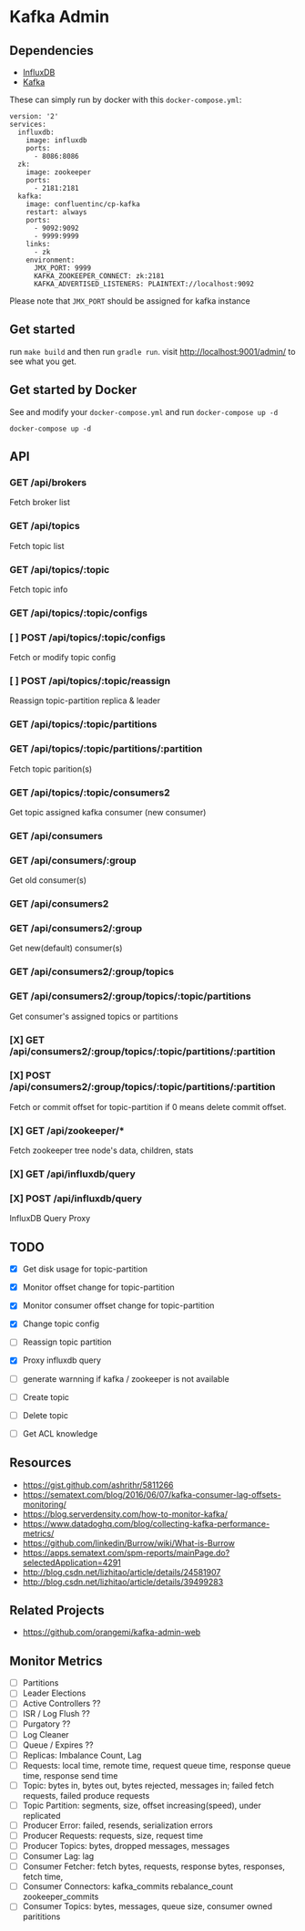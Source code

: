 Kafka Admin
============

## Dependencies
- [InfluxDB](https://influxdb.com/) 
- [Kafka](https://kafka.apache.org/)

These can simply run by docker with this `docker-compose.yml`:
```
version: '2'
services:
  influxdb:
    image: influxdb
    ports:
      - 8086:8086
  zk:
    image: zookeeper
    ports:
      - 2181:2181
  kafka:
    image: confluentinc/cp-kafka
    restart: always
    ports:
      - 9092:9092
      - 9999:9999
    links:
      - zk
    environment:
      JMX_PORT: 9999
      KAFKA_ZOOKEEPER_CONNECT: zk:2181
      KAFKA_ADVERTISED_LISTENERS: PLAINTEXT://localhost:9092
```
Please note that `JMX_PORT` should be assigned for kafka instance

## Get started
run `make build` and then run `gradle run`. visit [http://localhost:9001/admin/](http://localhost:9001/admin/) to see what you get.

## Get started by Docker
See and modify your `docker-compose.yml` and run `docker-compose up -d`
```
docker-compose up -d
```

## API
### GET /api/brokers
Fetch broker list

### GET /api/topics
Fetch topic list

### GET /api/topics/:topic
Fetch topic info 

### GET /api/topics/:topic/configs
### [ ] POST /api/topics/:topic/configs
Fetch or modify topic config

### [ ] POST /api/topics/:topic/reassign
Reassign topic-partition replica & leader

### GET /api/topics/:topic/partitions
### GET /api/topics/:topic/partitions/:partition
Fetch topic parition(s)

### GET /api/topics/:topic/consumers2
Get topic assigned kafka consumer (new consumer)

### GET /api/consumers
### GET /api/consumers/:group
Get old consumer(s)

### GET /api/consumers2
### GET /api/consumers2/:group
Get new(default) consumer(s)

### GET /api/consumers2/:group/topics
### GET /api/consumers2/:group/topics/:topic/partitions
Get consumer's assigned topics or partitions

### [X] GET /api/consumers2/:group/topics/:topic/partitions/:partition
### [X] POST /api/consumers2/:group/topics/:topic/partitions/:partition
Fetch or commit offset for topic-partition if 0 means delete commit offset.

### [X] GET /api/zookeeper/*
Fetch zookeeper tree node's data, children, stats

### [X] GET /api/influxdb/query
### [X] POST /api/influxdb/query
InfluxDB Query Proxy

## TODO
- [X] Get disk usage for topic-partition
- [X] Monitor offset change for topic-partition
- [X] Monitor consumer offset change for topic-partition
- [X] Change topic config
- [ ] Reassign topic partition
- [X] Proxy influxdb query
- [ ] generate warnning if kafka / zookeeper is not available
- [ ] Create topic
- [ ] Delete topic

- [ ] Get ACL knowledge

## Resources
- https://gist.github.com/ashrithr/5811266
- https://sematext.com/blog/2016/06/07/kafka-consumer-lag-offsets-monitoring/
- https://blog.serverdensity.com/how-to-monitor-kafka/
- https://www.datadoghq.com/blog/collecting-kafka-performance-metrics/
- https://github.com/linkedin/Burrow/wiki/What-is-Burrow
- https://apps.sematext.com/spm-reports/mainPage.do?selectedApplication=4291
- http://blog.csdn.net/lizhitao/article/details/24581907
- http://blog.csdn.net/lizhitao/article/details/39499283

## Related Projects
- https://github.com/orangemi/kafka-admin-web

## Monitor Metrics
- [ ] Partitions
- [ ] Leader Elections
- [ ] Active Controllers ??
- [ ] ISR / Log Flush ??
- [ ] Purgatory ??
- [ ] Log Cleaner
- [ ] Queue / Expires ??
- [ ] Replicas: Imbalance Count, Lag
- [ ] Requests: local time, remote time, request queue time, response queue time, response send time
- [ ] Topic: bytes in, bytes out, bytes rejected, messages in; failed fetch requests, failed produce requests
- [ ] Topic Partition: segments, size, offset increasing(speed), under replicated
- [ ] Producer Error: failed, resends, serialization errors
- [ ] Producer Requests: requests, size, request time
- [ ] Producer Topics: bytes, dropped messages, messages
- [ ] Consumer Lag: lag
- [ ] Consumer Fetcher: fetch bytes, requests, response bytes, responses, fetch time,
- [ ] Consumer Connectors: kafka_commits rebalance_count zookeeper_commits
- [ ] Consumer Topics: bytes, messages, queue size, consumer owned parititions
